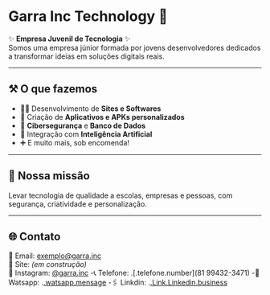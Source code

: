 # Garra Inc Technology 🚀

✨ **Empresa Juvenil de Tecnologia** ✨  
Somos uma empresa júnior formada por jovens desenvolvedores dedicados a transformar ideias em soluções digitais reais.

---

## ⚒️ O que fazemos

- 🧑‍💻 Desenvolvimento de **Sites e Softwares**
- 📱 Criação de **Aplicativos e APKs personalizados**
- 🔐 **Cibersegurança** e **Banco de Dados**
- 🧠 Integração com **Inteligência Artificial**
- ➕ E muito mais, sob encomenda!

---

## 🎯 Nossa missão
Levar tecnologia de qualidade a escolas, empresas e pessoas, com segurança, criatividade e personalização.

---

## 🌐 Contato
📧 Email: [exemplo@garra.inc](mailto:garras599@gmail.com)  
🔗 Site: *(em construção)*  
📱 Instagram: [@garra.inc](https://instagram.com/garra_inc_technology)
-📞 Telefone: .[.telefone.number](81 99432-3471)
-📨 Watsapp: .[.watsapp.mensage](https://wa.me/5581996656393)
-🖇️ Linkdin: .[.Link.Linkedin.business](https://linkedin/exemple)
